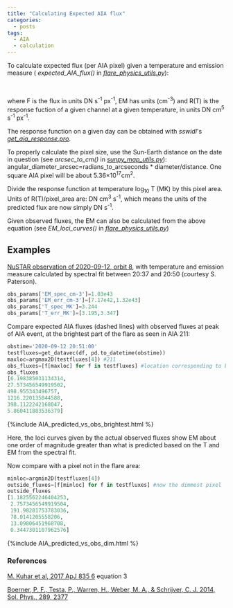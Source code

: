 ```yaml
---
title: "Calculating Expected AIA flux"
categories:
  - posts
tags:
  - AIA
  - calculation
---
```


To calculate expected flux (per AIA pixel) given a temperature and emission measure ( _expected_AIA_flux()_ in [_flare_physics_utils.py_](https://github.com/elastufka/solar_all_purpose/blob/main/flare_physics_utils.py)):

<math>F = EM/R(T) </math></br></br>

where F is the flux in units DN s<sup>-1</sup> px<sup>-1</sup>, EM has units (cm<sup>-3</sup>) and R(T) is the response fuction of a given channel at a given temperature, in units DN cm<sup>5</sup> s<sup>-1</sup> px<sup>-1</sup>.

The response function on a given day can be obtained with _sswidl_'s [_get_aia_response.pro_](https://hesperia.gsfc.nasa.gov/ssw/sdo/aia/idl/response/aia_get_response.pro).

To properly calculate the pixel size, use the Sun-Earth distance on the date in question (see _arcsec_to_cm()_ in [_sunpy_map_utils.py_](https://github.com/elastufka/solar_all_purpose/blob/main/sunpy_map_utils.py)): angular_diameter_arcsec=radians_to_arcseconds * diameter/distance. One square AIA pixel will be about 5.36×10<sup>17</sup>cm<sup>2</sup>.

Divide the response function at temperature log<sub>10</sub> T (MK) by this pixel area. Units of R(T)/pixel_area are: DN cm<sup>3</sup> s<sup>-1</sup>, which means the units of the predicted flux are now simply DN s<sup>-1</sup>.  

Given observed fluxes, the EM can also be calculated from the above equation (see _EM_loci_curves()_ in [_flare_physics_utils.py_](https://github.com/elastufka/solar_all_purpose/blob/main/flare_physics_utils.py))

## Examples 

[NuSTAR observation of 2020-09-12, orbit 8](https://elastufka.github.io/SAX-XRS_figures/posts/2021/02/11/NuSTAR-small-flare-of-12-September-2020-orbit-8.html), with temperature and emission measure calculated by spectral fit between 20:37 and 20:50 (courtesy S. Paterson).

```python
obs_params['EM_spec_cm-3']=1.03e43
obs_params['EM_err_cm-3']=[7.17e42,1.32e43]
obs_params['T_spec_MK']=3.244
obs_params['T_err_MK']=[3.195,3.347]
```

Compare expected AIA fluxes (dashed lines) with observed fluxes at peak of AIA event, at the brightest part of the flare as seen in AIA 211:

```python
obstime='2020-09-12 20:51:00'
testfluxes=get_datavec(df, pd.to_datetime(obstime))
maxloc=argmax2D(testfluxes[4]) #211
obs_fluxes=[f[maxloc] for f in testfluxes] #location corresponding to brightest pixel in AIA 211
obs_fluxes
[6.198385031134314,
27.573456549919502,
498.955343496757,
1216.220135844588,
398.1122242168047,
5.860411883536379]
```

{%include AIA_predicted_vs_obs_brightest.html %}

Here, the loci curves given by the actual observed fluxes show EM about one order of magnitude greater than what is predicted based on the T and EM from the spectral fit.

Now compare with a pixel not in the flare area:

```python
minloc=argmin2D(testfluxes[4])
outside_fluxes=[f[minloc] for f in testfluxes] #now the dimmest pixel
outside_fluxes
[1.1825562246404253,
 2.7573456549919504,
 191.98281753783036,
 78.0141205558206,
 13.09806451968708,
 0.3447301107962576]
 ```

{%include AIA_predicted_vs_obs_dim.html %}


### References 

[M. Kuhar et al, 2017 ApJ 835 6](https://iopscience.iop.org/article/10.3847/1538-4357/835/1/6#apjaa5185s3) equation 3

[Boerner, P. F., Testa, P., Warren, H., Weber, M. A., & Schrijver, C. J. 2014, Sol. Phys., 289, 2377](https://link.springer.com/article/10.1007/s11207-013-0452-z#Sec2)

